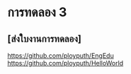 # การทดลอง 3

## [ส่งใบงานการทดลอง]
https://github.com/ployputh/EngEdu
https://github.com/ployputh/HelloWorld
